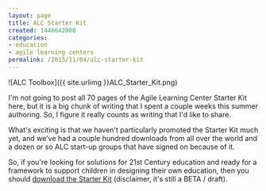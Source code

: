 ```yaml
---
layout: page
title: ALC Starter Kit
created: 1446642000
categories:
- education
- agile learning centers
permalink: /2015/11/04/alc-starter-kit
---
```


![ALC Toolbox]({{ site.urlimg }}ALC_Starter_Kit.png)

I'm not going to post all 70 pages of the Agile Learning Center Starter Kit here, but it is a big chunk of writing that I spent a couple weeks this summer authoring.  So, I figure it really counts as writing that I'd like to share.

What's exciting is that we haven't particularly promoted the Starter Kit much yet, and we've had a couple hundred downloads from all over the world and a dozen or so ALC start-up groups that have signed on because of it.

So, if you're looking for solutions for 21st Century education and ready for a framework to support children in designing their own education, then you should [download the Starter Kit](/agile-learning-centers/starter-kit) (disclaimer, it's still a BETA / draft).
